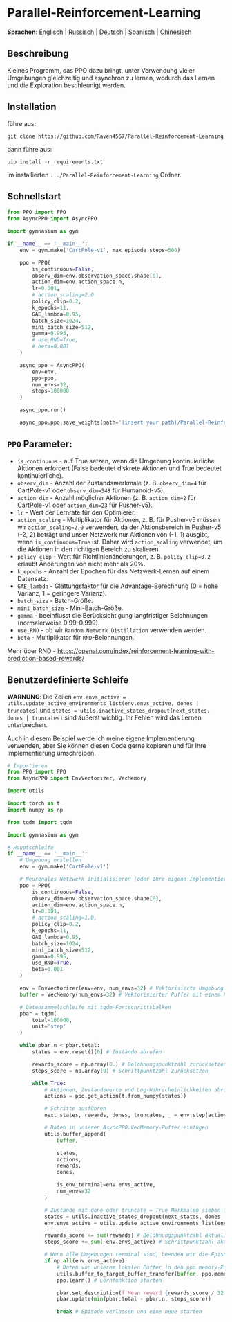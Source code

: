 # Parallel-Reinforcement-Learning

**Sprachen**: [Englisch](README.md) | [Russisch](README.ru.md) | [Deutsch](README.de.md) | [Spanisch](README.es.md) | [Chinesisch](README.zh-CN.md)

## Beschreibung
Kleines Programm, das PPO dazu bringt, unter Verwendung vieler Umgebungen gleichzeitig und asynchron zu lernen, wodurch das Lernen und die Exploration beschleunigt werden.

## Installation
führe aus:
```
git clone https://github.com/Raven4567/Parallel-Reinforcement-Learning
```
dann führe aus:
```
pip install -r requirements.txt
```
im installierten `.../Parallel-Reinforcement-Learning` Ordner.

## Schnellstart
```python
from PPO import PPO
from AsyncPPO import AsyncPPO

import gymnasium as gym

if __name__ == '__main__':
	env = gym.make('CartPole-v1', max_episode_steps=500)

	ppo = PPO(
		is_continuous=False, 
		observ_dim=env.observation_space.shape[0],
		action_dim=env.action_space.n, 
		lr=0.001, 
		# action_scaling=2.0
		policy_clip=0.2, 
		k_epochs=11, 
		GAE_lambda=0.95, 
		batch_size=1024, 
		mini_batch_size=512, 
		gamma=0.995,
		# use_RND=True, 
		# beta=0.001
	)

	async_ppo = AsyncPPO(
		env=env,
		ppo=ppo,
		num_envs=32,
		steps=100000
	)

	async_ppo.run()

	async_ppo.ppo.save_weights(path='(insert your path)/Parallel-Reinforcement-Learning/PPO/data')
```

## `PPO` Parameter:

- `is_continuous` - auf True setzen, wenn die Umgebung kontinuierliche Aktionen erfordert (False bedeutet diskrete Aktionen und True bedeutet kontinuierliche).
- `observ_dim` - Anzahl der Zustandsmerkmale (z. B. `observ_dim=4` für CartPole-v1 oder `observ_dim=348` für Humanoid-v5).
- `action_dim`  - Anzahl möglicher Aktionen (z. B. `action_dim=2` für CartPole-v1 oder `action_dim=23` für Pusher-v5).
- `lr` - Wert der Lernrate für den Optimierer.
- `action_scaling` - Multiplikator für Aktionen, z. B. für Pusher-v5 müssen wir `action_scaling=2.0` verwenden, da der Aktionsbereich in Pusher-v5 (-2, 2) beträgt und unser Netzwerk nur Aktionen von (-1, 1) ausgibt, wenn `is_continuous=True` ist. Daher wird `action_scaling` verwendet, um die Aktionen in den richtigen Bereich zu skalieren.
- `policy_clip` - Wert für Richtlinienänderungen, z. B. `policy_clip=0.2` erlaubt Änderungen von nicht mehr als 20%.
- `k_epochs` - Anzahl der Epochen für das Netzwerk-Lernen auf einem Datensatz.
- `GAE_lambda` - Glättungsfaktor für die Advantage-Berechnung (0 = hohe Varianz, 1 = geringere Varianz).
- `batch_size` - Batch-Größe.
- `mini_batch_size` - Mini-Batch-Größe.
- `gamma` - beeinflusst die Berücksichtigung langfristiger Belohnungen (normalerweise 0.99-0.999).
- `use_RND` - ob wir `Random Network Distillation` verwenden werden.
- `beta` - Multiplikator für `RND`-Belohnungen.

Mehr über RND - https://openai.com/index/reinforcement-learning-with-prediction-based-rewards/

## Benutzerdefinierte Schleife

**WARNUNG**: Die Zeilen `env.envs_active = utils.update_active_environments_list(env.envs_active, dones | truncates)` und `states = utils.inactive_states_dropout(next_states, dones | truncates)` sind äußerst wichtig. Ihr Fehlen wird das Lernen unterbrechen.

Auch in diesem Beispiel werde ich meine eigene Implementierung verwenden, aber Sie können diesen Code gerne kopieren und für Ihre Implementierung umschreiben.

```python
# Importieren
from PPO import PPO
from AsyncPPO import EnvVectorizer, VecMemory

import utils

import torch as t
import numpy as np

from tqdm import tqdm

import gymnasium as gym

# Hauptschleife
if __name__ == '__main__':
	# Umgebung erstellen
	env = gym.make('CartPole-v1')

	# Neuronales Netzwerk initialisieren (oder Ihre eigene Implementierung)
	ppo = PPO(
		is_continuous=False, 
		observ_dim=env.observation_space.shape[0],
		action_dim=env.action_space.n, 
		lr=0.001,
		# action_scaling=1.0,
		policy_clip=0.2, 
		k_epochs=11, 
		GAE_lambda=0.95, 
		batch_size=1024, 
		mini_batch_size=512, 
		gamma=0.995,
		use_RND=True, 
		beta=0.001
	)

	env = EnvVectorizer(env=env, num_envs=32) # Vektorisierte Umgebung
	buffer = VecMemory(num_envs=32) # Vektorisierter Puffer mit einem Puffer für jede Umgebung

	# Datensammelschleife mit tqdm-Fortschrittsbalken
	pbar = tqdm(
		total=100000,
		unit='step'
	)

	while pbar.n < pbar.total:
		states = env.reset()[0] # Zustände abrufen

		rewards_score = np.array(0.) # Belohnungspunktzahl zurücksetzen
		steps_score = np.array(0) # Schrittpunktzahl zurücksetzen

		while True:
			# Aktionen, Zustandswerte und Log-Wahrscheinlichkeiten abrufen
			actions = ppo.get_action(t.from_numpy(states)) 

			# Schritte ausführen
			next_states, rewards, dones, truncates, _ = env.step(actions) 

			# Daten in unseren AsyncPPO.VecMemory-Puffer einfügen
			utils.buffer_append(
				buffer,

				states, 
				actions, 
				rewards, 
				dones,

				is_env_terminal=env.envs_active,
				num_envs=32
			) 

			# Zustände mit done oder truncate = True Merkmalen sieben und auch die Aktivitätsliste der Umgebungen aktualisieren
			states = utils.inactive_states_dropout(next_states, dones | truncates) 
			env.envs_active = utils.update_active_environments_list(env.envs_active, dones | truncates)

			rewards_score += sum(rewards) # Belohnungspunktzahl aktualisieren
			steps_score += sum(~env.envs_active) # Schrittpunktzahl aktualisieren

			# Wenn alle Umgebungen terminal sind, beenden wir die Episode
			if np.all(env.envs_active): 
				# Daten von unserem lokalen Puffer in den ppo.memory-Puffer für das PPO-Lernen übertragen. Sie können auch Ihre eigene Funktion verwenden, um Daten in den Puffer Ihres eigenen neuronalen Netzwerks zu übertragen.
				utils.buffer_to_target_buffer_transfer(buffer, ppo.memory) 
				ppo.learn() # Lernfunktion starten

				pbar.set_description(f'Mean reward {rewards_score / 32: .1f}')
				pbar.update(min(pbar.total - pbar.n, steps_score))

				break # Episode verlassen und eine neue starten
```